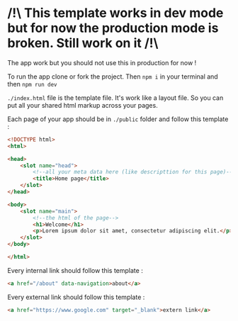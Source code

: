 # /!\ This template works in dev mode but for now the production mode is broken. Still work on it /!\

The app work but you should not use this in production for now !

To run the app clone or fork the project. Then `npm i` in your terminal and then `npm run dev`

`./index.html` file is the template file. It's work like a layout file. So you can put all your shared html markup across your pages.

Each page of your app should be in `./public` folder and follow this template :

```html
<!DOCTYPE html>
<html>

<head>
    <slot name="head">
        <!--all your meta data here (like descripttion for this page)-->
        <title>Home page</title>
    </slot>
</head>

<body>
    <slot name="main">
        <!--the html of the page-->
        <h1>Welcome</h1>
        <p>Lorem ipsum dolor sit amet, consectetur adipiscing elit.</p>
    </slot>
</body>

</html>
```

Every internal link should follow this template :
```html
<a href="/about" data-navigation>about</a>
```

Every external link should follow this template :
```html
<a href="https://www.google.com" target="_blank">extern link</a>
```
